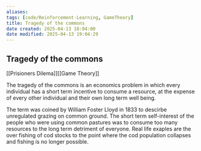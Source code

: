 ```yaml
---
aliases:
tags: [code/Reinforcement-Learning, GameTheory]
title: Tragedy of the commons
date created: 2025-04-13 18:04:00
date modified: 2025-04-13 19:04:29
---
```

## Tragedy of the commons
[[Prisioners Dilema]][[Game Theory]]

The tragedy of the commons is an economics problem in which every individual has a short term incentive to consume a resource, at the expense of every other individual and their own long term well being.



The term was coined by William Foster Lloyd in 1833 to descirbe unregulated grazing on common ground.  The short term self-interest of the people who were using common pastures was to consume too many resources to the long term detriment of everyone. Real life exaples are the over fishing of cod stocks to the point where the cod population collapses and fishing is no longer possible.  


